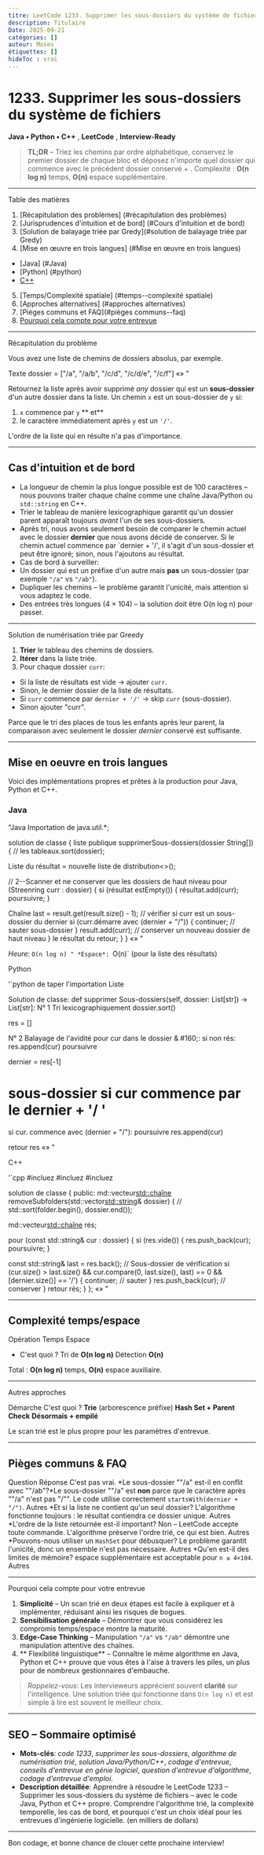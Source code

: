```yaml
---
titre: LeetCode 1233. Supprimer les sous-dossiers du système de fichiers -
description: Titulaire
Date: 2025-09-21
catégories: []
auteur: Moses
étiquettes: []
hideToc : vrai
---
```

# 1233. Supprimer les sous-dossiers du système de fichiers
**Java • Python • C++** , **LeetCode** , **Interview-Ready**

> **TL;DR** – Triez les chemins par ordre alphabétique, conservez le premier dossier de chaque bloc et déposez n'importe quel dossier qui commence avec le précédent dossier conservé + .
> Complexité : **O(n log n)** temps, **O(n)** espace supplémentaire.

---

Table des matières

1. [Récapitulation des problèmes] (#récapitulation des problèmes)
2. [Jurisprudences d'intuition et de bord] (#Cours d'intuition et de bord)
3. [Solution de balayage triée par Gredy](#solution de balayage triée par Gredy)
4. [Mise en œuvre en trois langues] (#Mise en œuvre en trois langues)
- [Java] (#Java)
- [Python] (#python)
- [C++](#c++)
5. [Temps/Complexité spatiale] (#temps--complexité spatiale)
6. [Approches alternatives] (#approches alternatives)
7. [Pièges communs et FAQ](#pièges communs--faq)
8. [Pourquoi cela compte pour votre entrevue](#pourquoi-ce-questions-pour-votre-entrevue)

---

Récapitulation du problème

Vous avez une liste de chemins de dossiers absolus, par exemple.

Texte
dossier = ["/a", "/a/b", "/c/d", "/c/d/e", "/c/f"]
«» "

Retournez la liste après avoir supprimé *any* dossier qui est un **sous-dossier** d'un autre dossier dans la liste.
Un chemin `x` est un sous-dossier de `y` si:

1. `x` commence par `y` ** et**
2. le caractère immédiatement après `y` est un `'/'`.

L'ordre de la liste qui en résulte n'a pas d'importance.

---

## Cas d'intuition et de bord

* La longueur de chemin la plus longue possible est de 100 caractères – nous pouvons traiter chaque chaîne comme une chaîne Java/Python ou `std::string` en C++.
* Trier le tableau de manière lexicographique garantit qu'un dossier parent apparaît toujours *avant* l'un de ses sous-dossiers.
* Après tri, nous avons seulement besoin de comparer le chemin actuel avec le dossier **dernier** que nous avons décidé de conserver.
Si le chemin actuel commence par `dernier + '/', il s'agit d'un sous-dossier et peut être ignoré; sinon, nous l'ajoutons au résultat.
* Cas de bord à surveiller:
* Un dossier qui est un préfixe d'un autre mais **pas** un sous-dossier (par exemple `"/a"` vs `"/ab"`).
* Dupliquer les chemins – le problème garantit l'unicité, mais attention si vous adaptez le code.
* Des entrées très longues (4 × 104) – la solution doit être O(n log n) pour passer.

---

Solution de numérisation triée par Greedy

1. **Trier** le tableau des chemins de dossiers.
2. **Itérer** dans la liste triée.
3. Pour chaque dossier `curr`:
* Si la liste de résultats est vide → ajouter `curr`.
* Sinon, le dernier dossier de la liste de résultats.
* Si `curr` commence par `dernier + '/'` → skip `curr` (sous-dossier).
* Sinon ajouter "curr".

Parce que le tri des places de tous les enfants après leur parent, la comparaison avec seulement le dossier *dernier* conservé est suffisante.

---

## Mise en oeuvre en trois langues

Voici des implémentations propres et prêtes à la production pour Java, Python et C++.

### Java

"Java
Importation de java.util.*;

solution de classe {
liste publique<String> supprimerSous-dossiers(dossier String[]) {
//
les tableaux.sort(dossier);

Liste du résultat <String> = nouvelle liste de distribution<>();

// 2--Scanner et ne conserver que les dossiers de haut niveau
pour (Streenring curr : dossier) {
si (résultat estEmpty()) {
résultat.add(curr);
poursuivre;
}

Chaîne last = result.get(result.size() - 1);
// vérifier si curr est un sous-dossier du dernier
si (curr.démarre avec (dernier + "/")) {
continuer; // sauter sous-dossier
}
result.add(curr); // conserver un nouveau dossier de haut niveau
}
le résultat du retour;
}
}
«» "

*Heure*: `O(n log n) "
*Espace*: `O(n)` (pour la liste des résultats)

Python

'`python
de taper l'importation Liste

Solution de classe:
def supprimer Sous-dossiers(self, dossier: List[str]) -> List[str]:
N° 1 Tri lexicographiquement
dossier.sort()

res = []

N° 2 Balayage de l'avidité
pour cur dans le dossier & #160;:
si non rés:
res.append(cur)
poursuivre

dernier = res[-1]
# sous-dossier si cur commence par le dernier + '/ '
si cur. commence avec (dernier + "/"):
poursuivre
res.append(cur)

retour res
«» "

C++

'`cpp
#incluez <vecteur>
#incluez <string>
#incluez <algorithme>

solution de classe {
public:
md::vecteur<std::chaîne> removeSubfolders(std::vector<std::string>& dossier) {
//
std::sort(folder.begin(), dossier.end());

md::vecteur<std::chaîne> rés;

pour (const std::string& cur : dossier) {
si (res.vide()) {
res.push_back(cur);
poursuivre;
}

const std::string& last = res.back();
// Sous-dossier de vérification
si (cur.size() > last.size() &&
cur.compare(0, last.size(), last) == 0 &&
[dernier.size()] == '/') {
continuer; // sauter
}
res.push_back(cur); // conserver
}
retour rés;
}
};
«» "

---

## Complexité temps/espace

Opération Temps Espace
- C'est quoi ?
Tri de **O(n log n)**
Détection **O(n)**

Total : **O(n log n)** temps, **O(n)** espace auxiliaire.

---

Autres approches

Démarche
C'est quoi ?
**Trie** (arborescence préfixe)
**Hash Set + Parent Check**
**Désormais + empilé**

Le scan trié est le plus propre pour les paramètres d'entrevue.

---

## Pièges communs & FAQ

Question Réponse
C'est pas vrai.
*Le sous-dossier ""/a" est-il en conflit avec ""/ab"?*Le sous-dossier ""/a" est **non** parce que le caractère après ""/a" n'est pas "/"". Le code utilise correctement `startsWith(dernier + "/")`. Autres
*Et si la liste ne contient qu'un seul dossier? L'algorithme fonctionne toujours : le résultat contiendra ce dossier unique. Autres
*L'ordre de la liste retournée est-il important? Non – LeetCode accepte toute commande. L'algorithme préserve l'ordre trié, ce qui est bien. Autres
*Pouvons-nous utiliser un `HashSet` pour débusquer? Le problème garantit l'unicité, donc un ensemble n'est pas nécessaire. Autres
*Qu'en est-il des limites de mémoire? espace supplémentaire est acceptable pour `n ≤ 4×104`. Autres

---

Pourquoi cela compte pour votre entrevue

1. **Simplicité** – Un scan trié en deux étapes est facile à expliquer et à implémenter, réduisant ainsi les risques de bogues.
2. **Sensibilisation générale** – Démontrer que vous considérez les compromis temps/espace montre la maturité.
3. **Edge‐Case Thinking** – Manipulation `"/a"` vs `"/ab"` démontre une manipulation attentive des chaînes.
4. ** Flexibilité linguistique** – Connaître le même algorithme en Java, Python et C++ prouve que vous êtes à l'aise à travers les piles, un plus pour de nombreux gestionnaires d'embauche.

> *Rappelez-vous*: Les intervieweurs apprécient souvent **clarité** sur l'intelligence. Une solution triée qui fonctionne dans `O(n log n)` et est simple à lire est souvent le meilleur choix.

---

## SEO – Sommaire optimisé

- **Mots-clés**: *code 1233*, *supprimer les sous-dossiers*, *algorithme de numérisation trié*, *solution Java/Python/C++*, *codage d'entrevue*, *conseils d'entrevue en génie logiciel*, *question d'entrevue d'algorithme*, *codage d'entrevue d'emploi*.
- **Description détaillée**: Apprendre à résoudre le LeetCode 1233 – Supprimer les sous-dossiers du système de fichiers – avec le code Java, Python et C++ propre. Comprendre l'algorithme trié, la complexité temporelle, les cas de bord, et pourquoi c'est un choix idéal pour les entrevues d'ingénierie logicielle. (en milliers de dollars)

---

Bon codage, et bonne chance de clouer cette prochaine interview!